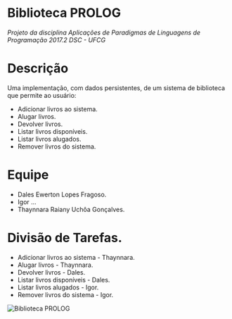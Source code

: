 # Biblioteca PROLOG

*Projeto da disciplina Aplicações de Paradigmas de Linguagens de Programação*
*2017.2*
*DSC - UFCG*

# Descrição

Uma implementação, com dados persistentes, de um sistema de biblioteca que permite ao usuário:

* Adicionar livros ao sistema.
* Alugar livros.
* Devolver livros.
* Listar livros disponíveis.
* Listar livros alugados.
* Remover livros do sistema.

# Equipe

* Dales Ewerton Lopes Fragoso.
* Igor ...
* Thaynnara Raiany Uchôa Gonçalves.

# Divisão de Tarefas.

* Adicionar livros ao sistema - Thaynnara.
* Alugar livros - Thaynnara.
* Devolver livros - Dales.
* Listar livros disponíveis - Dales.
* Listar livros alugados - Igor.
* Remover livros do sistema - Igor.


![Biblioteca PROLOG](https://img.huffingtonpost.com/asset/584f12ec1200009509eeee90.jpeg?cache=f8uy89jduk&ops=scalefit_720_noupscale)
